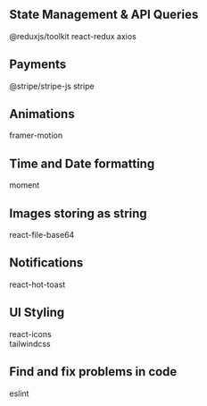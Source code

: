 
## State Management & API Queries
@reduxjs/toolkit
react-redux
 axios

## Payments 
@stripe/stripe-js
stripe

## Animations
framer-motion

## Time and Date formatting
moment
    
## Images storing as string
react-file-base64

## Notifications
react-hot-toast

## UI Styling
react-icons  
tailwindcss

## Find and fix problems in code
eslint